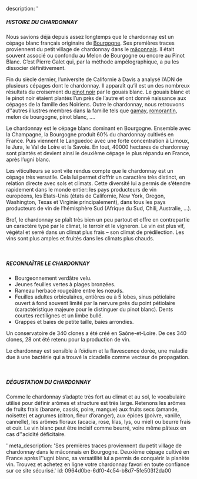 description: '<h5><strong>HISTOIRE DU CHARDONNAY</strong></h5><p>Nous savions déjà depuis assez longtemps que le chardonnay est un cépage blanc français originaire de <a href="/fr/region/bourgogne">Bourgogne</a>. Ses premières traces proviennent du petit village de chardonnay dans le <a href="/fr/region/maconnais">mâconnais</a>. Il était souvent associé ou confondu au Melon de Bourgogne ou encore au Pinot Blanc. C’est Pierre Galet qui, par la méthode ampélographique, a pu les dissocier définitivement.&nbsp;</p><p>Fin du siècle dernier, l’universite de Californie à Davis a analysé l’ADN de plusieurs cépages dont le chardonnay. Il apparaît qu’il est un des nombreux résultats du croisement du <a href="/fr/grape/pinot-noir">pinot noir</a> par le gouais blanc. Le gouais blanc et le pinot noir étaient plantés l’un près de l’autre et ont donné naissance aux cépages de la famille des Noiriens. Outre le chardonnay, nous retrouvons d''autres illustres membres dans la famille tels que <a href="/fr/grape/gamay-a-jus-blanc">gamay</a>, <a href="/fr/grape/romorantin">romorantin</a>, melon de bourgogne, pinot blanc, ....</p><p>Le chardonnay est le cépage blanc dominant en Bourgogne. Ensemble avec la Champagne, la Bourgogne produit 60% du chardonnay cultivés en France. Puis viennent le Languedoc avec une forte concentration à Limoux, le Jura, le Val de Loire et la Savoie. En tout, 40000 hectares de chardonnay sont plantés et devient ainsi le deuxième cépage le plus répandu en France, après l’ugni blanc.</p><p>Les viticulteurs se sont vite rendus compte que le chardonnay est un cépage très versatile. Cela lui permet d’offrir un caractère très distinct, en relation directe avec sols et climats. Cette diversité lui a permis de s’étendre rapidement dans le monde entier:  les pays producteurs de vin européens,&nbsp;les Etats-Unis (états de Californie, New York, Oregon, Washington, Texas et Virginie principalement), dans tous les pays producteurs de vin de l’hémisphère Sud (Afrique du Sud, Chili, Australie, ...).</p><p>Bref, le chardonnay se plaît très bien un peu partout et offre en contrepartie un caractère typé par le climat, le terroir et le vigneron. Le vin est plus vif, végétal et serré dans un climat plus frais – son climat de prédilection. Les vins sont plus amples et fruités dans les climats plus chauds.</p><p><br></p><h5>RECONNAÎTRE LE CHARDONNAY</h5><ul><li>Bourgeonnement verdâtre velu.</li><li>Jeunes feuilles vertes à plages bronzées.</li><li>Rameau herbacé rougeâtre entre les nœuds.</li><li>Feuilles adultes orbiculaires, entières ou à 5 lobes, sinus pétiolaire ouvert à fond souvent limité par la nervure près du point pétiolaire (caractéristique majeure pour le distinguer du pinot blanc). Dents courtes rectilignes et un limbe bullé.</li><li>Grappes et baies de petite taille, baies arrondies.</li></ul><p>Un conservatoire de 340 clones a été créé en Saône-et-Loire. De ces 340 clones, 28 ont été retenu pour la production de vin.</p><p>Le chardonnay est sensible à l’oïdium et la flavescence dorée, une maladie due à une bactérie qui a trouvé la cicadelle comme vecteur de propagation.</p><p><br></p><h5><b>DÉGUSTATION</b>&nbsp;DU CHARDONNAY</h5><p>Comme le chardonnay s’adapte très fort au climat et au sol, le vocabulaire utilisé pour définir arômes et structure est très large. Retenons les arômes de fruits frais (banane, cassis, poire, mangue) aux fruits secs (amande, noisette) et agrumes (citron, fleur d’oranger), aux épices (poivre, vanille, cannelle), les arômes floraux (acacia, rose, lilas, lys, ou miel) ou beurre frais et cuir. Le vin blanc peut être incisif comme beurré, voire même pâteux en cas d''acidité déficitaire.</p>'
meta_description: 'Ses premières traces proviennent du petit village de chardonnay dans le mâconnais en Bourgogne. Deuxième cépage cultivé en France après l''ugni blanc, sa versatilité lui a permis de conquérir la planète vin. Trouvez et achetez en ligne votre chardonnay favori en toute confiance sur ce site sécurisé.'
id: 0964d0be-6df0-4c54-b8d7-5fe503f2da00

